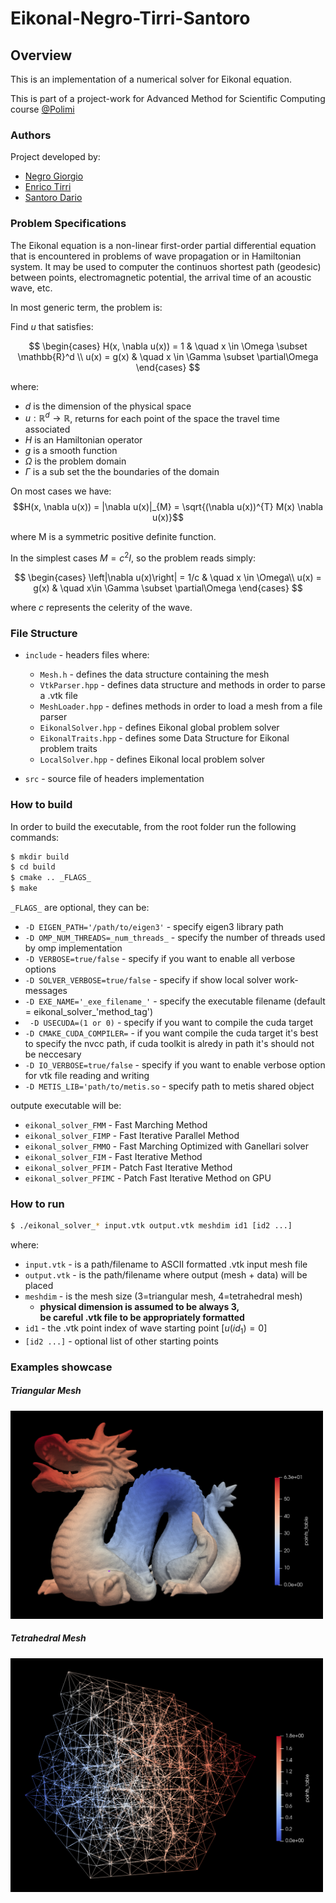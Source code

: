 # Eikonal-Negro-Tirri-Santoro
## Overview

This is an implementation of a numerical solver for Eikonal equation.

This is part of a project-work for Advanced Method for Scientific Computing course [@Polimi](https://www.polimi.it/)

### Authors
Project developed by:
- [Negro Giorgio](https://github.com/giorgionegro)
- [Enrico Tirri](https://github.com/EnricoTirri)
- [Santoro Dario](https://github.com/DarioSantoroDS)

### Problem Specifications

The Eikonal equation is a non-linear first-order partial differential equation that is encountered in problems of wave propagation or in Hamiltonian system. It may be used to computer the continuos shortest path (geodesic) between points, electromagnetic potential, the arrival time of an acoustic wave, etc.

In most generic term, the problem is:

Find $u$ that satisfies:

$$
\begin{cases}
H(x, \nabla u(x)) = 1 & \quad x \in \Omega \subset \mathbb{R}^d \\  
u(x) = g(x) & \quad x \in \Gamma \subset \partial\Omega
\end{cases}
$$

where:
- $d$ is the dimension of the physical space
- $u : \mathbb{R}^d \to \mathbb{R}$, returns for each point of the space the travel time associated
- $H$ is an Hamiltonian operator
- $g$ is a smooth function
- $\Omega$ is the problem domain
- $\Gamma$ is a sub set the the boundaries of the domain

On most cases we have:
$$H(x, \nabla u(x)) = |\nabla u(x)|_{M} = \sqrt{(\nabla u(x))^{T} M(x) \nabla u(x)}$$

where M is a symmetric positive definite function.

In the simplest cases $M = c^2I$, so the problem reads simply:

$$
\begin{cases}
\left|\nabla u(x)\right| = 1/c & \quad x \in \Omega\\
u(x) = g(x) & \quad x\in \Gamma \subset \partial\Omega
\end{cases}
$$

where $c$ represents the celerity of the wave.

### File Structure

* `include` -  headers files where:
    * `Mesh.h` - defines the data structure containing the mesh
    * `VtkParser.hpp` - defines data structure and methods in order to parse a .vtk file
    * `MeshLoader.hpp` - defines methods in order to load a mesh from a file parser
    * `EikonalSolver.hpp` - defines Eikonal global problem solver
    * `EikonalTraits.hpp` - defines some Data Structure for Eikonal problem traits
    * `LocalSolver.hpp` - defines Eikonal local problem solver


* `src` - source file of headers implementation


### How to build

In order to build the executable, from the root folder run the following commands:

```bash
$ mkdir build
$ cd build
$ cmake .. _FLAGS_
$ make
```
`_FLAGS_` are optional, they can be:
* `-D EIGEN_PATH='/path/to/eigen3'` - specify eigen3 library path
* `-D OMP_NUM_THREADS=_num_threads_` - specify the number of threads used by omp implementation
* `-D VERBOSE=true/false` - specify if you want to enable all verbose options
* `-D SOLVER_VERBOSE=true/false` - specify if show local solver work-messages
* `-D EXE_NAME='_exe_filename_'` - specify the executable filename (default = eikonal_solver_'method_tag')
* ` -D USECUDA=(1 or 0)` - specify if you want to compile the cuda target
* `-D CMAKE_CUDA_COMPILER=` - if you want compile the cuda target it's best to specify the nvcc path, if cuda toolkit is alredy in path it's should not be neccesary
* `-D IO_VERBOSE=true/false` - specify if you want to enable verbose option for vtk file reading and writing
* `-D METIS_LIB='path/to/metis.so` - specify path to metis shared object

outpute executable will be:
* `eikonal_solver_FMM` - Fast Marching Method
* `eikonal_solver_FIMP` - Fast Iterative Parallel Method
* `eikonal_solver_FMMO` - Fast Marching Optimized with Ganellari solver
* `eikonal_solver_FIM` - Fast Iterative Method
* `eikonal_solver_PFIM` - Patch Fast Iterative Method
* `eikonal_solver_PFIMC` - Patch Fast Iterative Method on GPU

### How to run

```bash
$ ./eikonal_solver_* input.vtk output.vtk meshdim id1 [id2 ...]
```
where:
* `input.vtk` - is a path/filename to ASCII formatted .vtk input mesh file
* `output.vtk` - is the path/filename where output (mesh + data) will be placed
* `meshdim` - is the mesh size (3=triangular mesh, 4=tetrahedral mesh)
  * **physical dimension is assumed to be always 3,\
    be careful .vtk file to be appropriately formatted**
* `id1` - the .vtk point index of wave starting point [$u(id_1) = 0$]
* `[id2 ...]` - optional list of other starting points

### Examples showcase 
##### Triangular Mesh
<img src="showcase/triangles3d.png" width="500"/>

##### Tetrahedral Mesh
<img src="showcase/tetrahedron3d.png" width="500"/>

